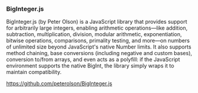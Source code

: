 
### BigInteger.js

BigInteger.js (by Peter Olson) is a JavaScript library that provides support for arbitrarily large integers, enabling arithmetic operations—like addition, subtraction, multiplication, division, modular arithmetic, exponentiation, bitwise operations, comparisons, primality testing, and more—on numbers of unlimited size beyond JavaScript's native Number limits.
It also supports method chaining, base conversions (including negative and custom bases), conversion to/from arrays, and even acts as a polyfill: if the JavaScript environment supports the native BigInt, the library simply wraps it to maintain compatibility.

https://github.com/peterolson/BigInteger.js
